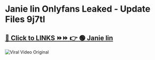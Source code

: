 
 # Janie lin Onlyfans Leaked - Update Files 9j7tl

## <h2><a href="https://clipsfans.com/Janie_lin&ref=git">🔗 Click to LINKS ⏩⏩ 👉 🟢 Janie lin </a></h2>

<a href="https://clipsfans.com/Janie_lin&ref=git" rel="nofollow" data-target="animated-image.originalLink"><img src="https://i.ibb.co.com/xMMVF88/686577567.gif" alt="Viral Video Original" style="max-width: 100%; display: inline-block;" data-target="animated-image.originalImage"></a>

